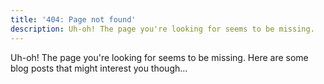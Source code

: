 ```yaml
---
title: '404: Page not found'
description: Uh-oh! The page you're looking for seems to be missing.
---
```


Uh-oh! The page you're looking for seems to be missing. Here are some blog posts that might interest you though...
